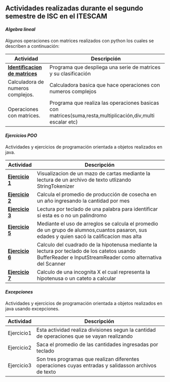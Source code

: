 ## Actividades realizadas durante el segundo semestre de ISC en el ITESCAM
#### *Algebra lineal*
Algunos operaciones con matrices realizados con python los cuales se describen a continuación:

| Actividad| Descripción |
| --- | --- |
| [**Identificacion de matrices**](Algebra%20Lineal/Calculadora%20numeros%20complejos)| Programa que despliega una serie de matrices y su clasificación|
| Calculadora de numeros complejos.|Calculadora basica que hace operaciones con numeros complejos|
| Operaciones con matrices.|Programa que realiza las operaciones basicas con matrices(suma,resta,multiplicación,div,multi escalar etc)|

#### *Ejercicios POO*
Actividades y ejercicios de programación orientada a objetos realizados en java.

| Actividad| Descripción |
| --- | --- |
| [**Ejercicio 1**](Ejercicios%20POO/ejercicio1/README.md) |Visualizacion de un mazo de cartas mediante la lectura de un archivo de texto utlizando StringTokenizer|
| [**Ejercicio 2**](Ejercicios%20POO/ejercicio2/README.md) |Calcula el promedio de producción de cosecha en un año ingresando la cantidad por mes |
| [**Ejercicio 3**](Ejercicios%20POO/Ejercicio3/README.md) |Lectura por teclado de una palabra para identificar si esta es o no un palindromo|
| [**Ejercicio 5**](Ejercicios%20POO/Ejercicio5/README.md)|Mediante el uso de arreglos se calcula el promedio de un grupo de alumnos,cuantos pasaron, sus edades y quien sacó la calificacion mas alta|
| [**Ejercicio 6**](Ejercicios%20POO/ejercicio6/README.md) |Calculo del cuadrado de la hipotenusa mediante la lectura por teclado de los catetos usando BufferReader e InputStreamReader como alternativa del Scanner|
| [**Ejercicio 7**](Ejercicios%20POO/ejercicio7/README.md) |Calculo de una incognita X el cual representa la hipotenusa o un cateto a calcular |


#### *Excepciones*
Actividades y ejercicios de programación orientada a objetos realizados en java usando excepciones.

| Actividad|Descripción |
|---|---|
|Ejercicio1|Esta actividad realiza divisiones segun la cantidad de operaciones que se vayan realizando|
|Ejercicio2|Saca el promedio de las cantidades ingresadas por teclado|
|Ejercicio3|Son tres programas que realizan diferentes operaciones cuyas entradas y salidasson archivos de texto|

